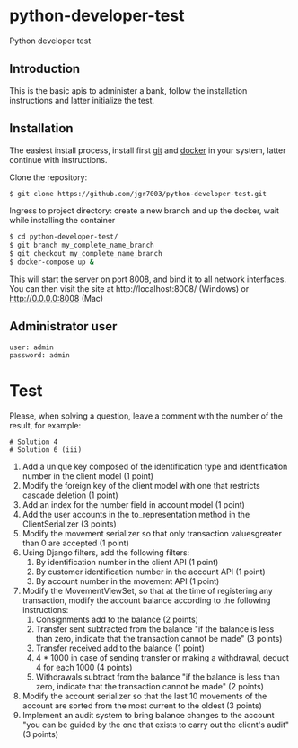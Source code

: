 # python-developer-test
Python developer test

## Introduction

This is the basic apis to administer a bank, follow the installation instructions and latter initialize the test.

## Installation 

The easiest install process, install first
[git](https://git-scm.com/downloads) and [docker](https://www.docker.com/get-started) in your system, latter continue with instructions.

Clone the repository:

```bash
$ git clone https://github.com/jgr7003/python-developer-test.git
```

Ingress to project directory: create a new branch and up the docker, wait while installing the container

```bash
$ cd python-developer-test/
$ git branch my_complete_name_branch
$ git checkout my_complete_name_branch  
$ docker-compose up &
```

This will start the server on port 8008, and bind it to all network
interfaces. You can then visit the site at http://localhost:8008/ (Windows) or 
http://0.0.0.0:8008 (Mac)

## Administrator user

```
user: admin
password: admin
```

# Test 

Please, when solving a question, leave a comment with the number of the result, for example:

```
# Solution 4
# Solution 6 (iii)
```

1. Add a unique key composed of the identification type and identification number in the client model (1 point)
2. Modify the foreign key of the client model with one that restricts cascade deletion (1 point)
3. Add an index for the number field in account model (1 point)
4. Add the user accounts in the to_representation method in the ClientSerializer (3 points)
5. Modify the movement serializer so that only transaction values ​​greater than 0 are accepted (1 point)
6. Using Django filters, add the following filters:
    1. By identification number in the client API (1 point)
    2. By customer identification number in the account API (1 point)
    3. By account number in the movement API (1 point)
7. Modify the MovementViewSet, so that at the time of registering any transaction, modify the account balance according to the following instructions:
    1. Consignments add to the balance (2 points)
    2. Transfer sent subtracted from the balance "if the balance is less than zero, indicate that the transaction cannot be made" (3 points)
    3. Transfer received add to the balance (1 point)
    4. 4 * 1000 in case of sending transfer or making a withdrawal, deduct 4 for each 1000 (4 points)
    5. Withdrawals subtract from the balance "if the balance is less than zero, indicate that the transaction cannot be made" (2 points)
8. Modify the account serializer so that the last 10 movements of the account are sorted from the most current to the oldest (3 points)
9. Implement an audit system to bring balance changes to the account "you can be guided by the one that exists to carry out the client's audit" (3 points)
